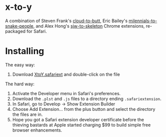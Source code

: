 x-to-y
======

A combination of Steven Frank's [cloud-to-butt](https://github.com/panicsteve/cloud-to-butt), Eric Bailey's [milennials-to-snake-people](https://github.com/ericwbailey/millennials-to-snake-people), and Alex Hong's [sjw-to-skeleton](https://github.com/alexhong/sjw-to-skeleton) Chrome extensions, re-packaged for Safari.


Installing
==========

The easy way:

1. Download [XtoY.safariext]() and double-click on the file

The hard way:

1. Activate the Developer menu in Safari's preferences.
2. Download the `.plst` and `.js` files to a directory ending `.safariextension`.
3. In Safari, go to Develop -> Show Extension Builder
4. Choose Add Extension... from the plus button and select the directory the files are in.
5. Hope you got a Safari extension developer certificate before the thieving bastards at Apple started charging $99 to build simple free browser enhancements.